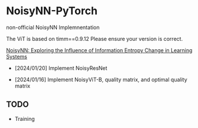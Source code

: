 # NoisyNN-PyTorch
non-official NoisyNN Implemnentation

The ViT is based on timm==0.9.12 Please ensure your version is correct.

[NoisyNN: Exploring the Influence of Information Entropy Change in Learning Systems](https://arxiv.org/abs/2309.10625v2)

- [2024/01/20] Implement NoisyResNet

- [2024/01/16] Implement NoisyViT-B, quality matrix, and optimal quality matrix

## TODO
- Training
